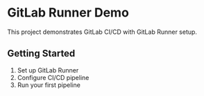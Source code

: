 # GitLab Runner Demo

This project demonstrates GitLab CI/CD with GitLab Runner setup.

## Getting Started
1. Set up GitLab Runner
2. Configure CI/CD pipeline
3. Run your first pipeline